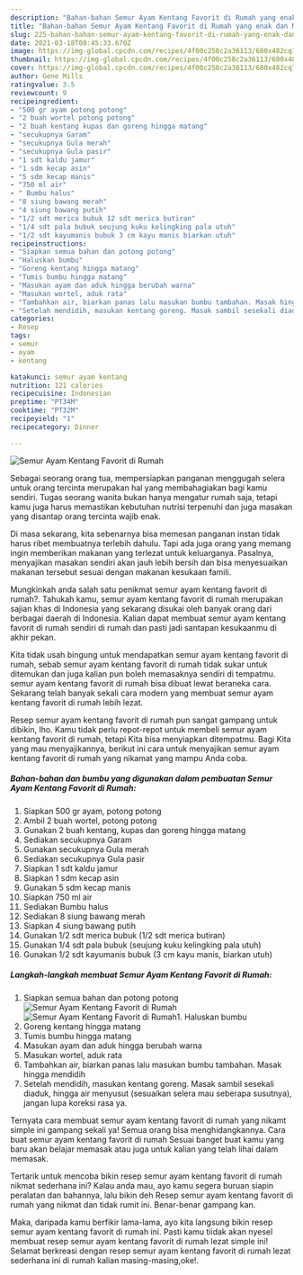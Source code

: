 ```yaml
---
description: "Bahan-bahan Semur Ayam Kentang Favorit di Rumah yang enak dan Mudah Dibuat"
title: "Bahan-bahan Semur Ayam Kentang Favorit di Rumah yang enak dan Mudah Dibuat"
slug: 225-bahan-bahan-semur-ayam-kentang-favorit-di-rumah-yang-enak-dan-mudah-dibuat
date: 2021-03-18T08:45:33.670Z
image: https://img-global.cpcdn.com/recipes/4f00c258c2a36113/680x482cq70/semur-ayam-kentang-favorit-di-rumah-foto-resep-utama.jpg
thumbnail: https://img-global.cpcdn.com/recipes/4f00c258c2a36113/680x482cq70/semur-ayam-kentang-favorit-di-rumah-foto-resep-utama.jpg
cover: https://img-global.cpcdn.com/recipes/4f00c258c2a36113/680x482cq70/semur-ayam-kentang-favorit-di-rumah-foto-resep-utama.jpg
author: Gene Mills
ratingvalue: 3.5
reviewcount: 9
recipeingredient:
- "500 gr ayam potong potong"
- "2 buah wortel potong potong"
- "2 buah kentang kupas dan goreng hingga matang"
- "secukupnya Garam"
- "secukupnya Gula merah"
- "secukupnya Gula pasir"
- "1 sdt kaldu jamur"
- "1 sdm kecap asin"
- "5 sdm kecap manis"
- "750 ml air"
- " Bumbu halus"
- "8 siung bawang merah"
- "4 siung bawang putih"
- "1/2 sdt merica bubuk 12 sdt merica butiran"
- "1/4 sdt pala bubuk seujung kuku kelingking pala utuh"
- "1/2 sdt kayumanis bubuk 3 cm kayu manis biarkan utuh"
recipeinstructions:
- "Siapkan semua bahan dan potong potong"
- "Haluskan bumbu"
- "Goreng kentang hingga matang"
- "Tumis bumbu hingga matang"
- "Masukan ayam dan aduk hingga berubah warna"
- "Masukan wortel, aduk rata"
- "Tambahkan air, biarkan panas lalu masukan bumbu tambahan. Masak hingga mendidih"
- "Setelah mendidih, masukan kentang goreng. Masak sambil sesekali diaduk, hingga air menyusut (sesuaikan selera mau seberapa susutnya), jangan lupa koreksi rasa ya."
categories:
- Resep
tags:
- semur
- ayam
- kentang

katakunci: semur ayam kentang 
nutrition: 121 calories
recipecuisine: Indonesian
preptime: "PT34M"
cooktime: "PT32M"
recipeyield: "1"
recipecategory: Dinner

---
```



![Semur Ayam Kentang Favorit di Rumah](https://img-global.cpcdn.com/recipes/4f00c258c2a36113/680x482cq70/semur-ayam-kentang-favorit-di-rumah-foto-resep-utama.jpg)

Sebagai seorang orang tua, mempersiapkan panganan menggugah selera untuk orang tercinta merupakan hal yang membahagiakan bagi kamu sendiri. Tugas seorang  wanita bukan hanya mengatur rumah saja, tetapi kamu juga harus memastikan kebutuhan nutrisi terpenuhi dan juga masakan yang disantap orang tercinta wajib enak.

Di masa  sekarang, kita sebenarnya bisa memesan panganan instan tidak harus ribet membuatnya terlebih dahulu. Tapi ada juga orang yang memang ingin memberikan makanan yang terlezat untuk keluarganya. Pasalnya, menyajikan masakan sendiri akan jauh lebih bersih dan bisa menyesuaikan makanan tersebut sesuai dengan makanan kesukaan famili. 



Mungkinkah anda salah satu penikmat semur ayam kentang favorit di rumah?. Tahukah kamu, semur ayam kentang favorit di rumah merupakan sajian khas di Indonesia yang sekarang disukai oleh banyak orang dari berbagai daerah di Indonesia. Kalian dapat membuat semur ayam kentang favorit di rumah sendiri di rumah dan pasti jadi santapan kesukaanmu di akhir pekan.

Kita tidak usah bingung untuk mendapatkan semur ayam kentang favorit di rumah, sebab semur ayam kentang favorit di rumah tidak sukar untuk ditemukan dan juga kalian pun boleh memasaknya sendiri di tempatmu. semur ayam kentang favorit di rumah bisa dibuat lewat beraneka cara. Sekarang telah banyak sekali cara modern yang membuat semur ayam kentang favorit di rumah lebih lezat.

Resep semur ayam kentang favorit di rumah pun sangat gampang untuk dibikin, lho. Kamu tidak perlu repot-repot untuk membeli semur ayam kentang favorit di rumah, tetapi Kita bisa menyiapkan ditempatmu. Bagi Kita yang mau menyajikannya, berikut ini cara untuk menyajikan semur ayam kentang favorit di rumah yang nikamat yang mampu Anda coba.

<!--inarticleads1-->

##### Bahan-bahan dan bumbu yang digunakan dalam pembuatan Semur Ayam Kentang Favorit di Rumah:

1. Siapkan 500 gr ayam, potong potong
1. Ambil 2 buah wortel, potong potong
1. Gunakan 2 buah kentang, kupas dan goreng hingga matang
1. Sediakan secukupnya Garam
1. Gunakan secukupnya Gula merah
1. Sediakan secukupnya Gula pasir
1. Siapkan 1 sdt kaldu jamur
1. Siapkan 1 sdm kecap asin
1. Gunakan 5 sdm kecap manis
1. Siapkan 750 ml air
1. Sediakan  Bumbu halus
1. Sediakan 8 siung bawang merah
1. Siapkan 4 siung bawang putih
1. Gunakan 1/2 sdt merica bubuk (1/2 sdt merica butiran)
1. Gunakan 1/4 sdt pala bubuk (seujung kuku kelingking pala utuh)
1. Gunakan 1/2 sdt kayumanis bubuk (3 cm kayu manis, biarkan utuh)




<!--inarticleads2-->

##### Langkah-langkah membuat Semur Ayam Kentang Favorit di Rumah:

1. Siapkan semua bahan dan potong potong
<img src="https://img-global.cpcdn.com/steps/a1f711aa5fc8259c/160x128cq70/semur-ayam-kentang-favorit-di-rumah-langkah-memasak-1-foto.jpg" alt="Semur Ayam Kentang Favorit di Rumah"><img src="https://img-global.cpcdn.com/steps/d35e0217b504faac/160x128cq70/semur-ayam-kentang-favorit-di-rumah-langkah-memasak-1-foto.jpg" alt="Semur Ayam Kentang Favorit di Rumah">1. Haluskan bumbu
1. Goreng kentang hingga matang
1. Tumis bumbu hingga matang
1. Masukan ayam dan aduk hingga berubah warna
1. Masukan wortel, aduk rata
1. Tambahkan air, biarkan panas lalu masukan bumbu tambahan. Masak hingga mendidih
1. Setelah mendidih, masukan kentang goreng. Masak sambil sesekali diaduk, hingga air menyusut (sesuaikan selera mau seberapa susutnya), jangan lupa koreksi rasa ya.




Ternyata cara membuat semur ayam kentang favorit di rumah yang nikamt simple ini gampang sekali ya! Semua orang bisa menghidangkannya. Cara buat semur ayam kentang favorit di rumah Sesuai banget buat kamu yang baru akan belajar memasak atau juga untuk kalian yang telah lihai dalam memasak.

Tertarik untuk mencoba bikin resep semur ayam kentang favorit di rumah nikmat sederhana ini? Kalau anda mau, ayo kamu segera buruan siapin peralatan dan bahannya, lalu bikin deh Resep semur ayam kentang favorit di rumah yang nikmat dan tidak rumit ini. Benar-benar gampang kan. 

Maka, daripada kamu berfikir lama-lama, ayo kita langsung bikin resep semur ayam kentang favorit di rumah ini. Pasti kamu tiidak akan nyesel membuat resep semur ayam kentang favorit di rumah lezat simple ini! Selamat berkreasi dengan resep semur ayam kentang favorit di rumah lezat sederhana ini di rumah kalian masing-masing,oke!.

